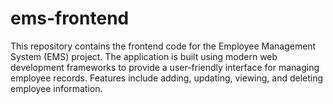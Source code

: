 # ems-frontend
This repository contains the frontend code for the Employee Management System (EMS) project. The application is built using modern web development frameworks to provide a user-friendly interface for managing employee records. Features include adding, updating, viewing, and deleting employee information.  
